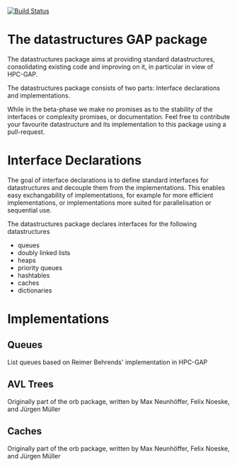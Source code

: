 [![Build Status](https://travis-ci.org/gap-packages/crypting.svg?branch=master)](https://travis-ci.org/gap-packages/datastructures)

The datastructures GAP package
==============================

The datastructures package aims at providing standard datastructures, consolidating
existing code and improving on it, in particular in view of HPC-GAP.

The datastructures package consists of two parts: Interface declarations and implementations.

While in the beta-phase we make no promises as to the stability of the interfaces
or complexity promises, or documentation. Feel free to contribute your favourite datastructure
and its implementation to this package using a pull-request.

Interface Declarations
======================

The goal of interface declarations is to define standard interfaces for
datastructures and decouple them from the implementations. This enables
easy exchangability of implementations, for example for more efficient
implementations, or implementations more suited for parallelisation or
sequential use.

The datastructures package declares interfaces for the following datastructures
* queues
* doubly linked lists
* heaps
* priority queues
* hashtables
* caches
* dictionaries

Implementations
===============

Queues
------
List queues based on Reimer Behrends' implementation in HPC-GAP

AVL Trees
---------
Originally part of the orb package, written by Max Neunhöffer, Felix Noeske, and Jürgen Müller

Caches
------
Originally part of the orb package, written by Max Neunhöffer, Felix Noeske, and Jürgen Müller
